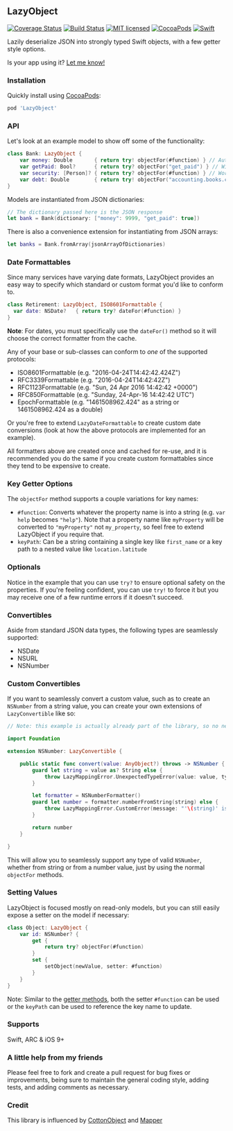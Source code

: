## LazyObject
[![Coverage Status](https://coveralls.io/repos/github/iwasrobbed/LazyObject/badge.svg?branch=master)](https://coveralls.io/github/iwasrobbed/LazyObject?branch=master)
[![Build Status](https://travis-ci.org/iwasrobbed/LazyObject.svg?branch=master)](https://travis-ci.org/iwasrobbed/LazyObject)
[![MIT licensed](https://img.shields.io/badge/license-MIT-blue.svg)](https://github.com/iwasrobbed/LazyObject/blob/master/LICENSE)
[![CocoaPods](https://img.shields.io/cocoapods/v/LazyObject.svg?maxAge=2592000)]()
[![Swift](https://img.shields.io/badge/language-Swift-blue.svg)](https://swift.org)

Lazily deserialize JSON into strongly typed Swift objects, with a few getter style options.

Is your app using it? [Let me know!](mailto:rob@desideratalabs.co)

### Installation

Quickly install using [CocoaPods](https://cocoapods.org): 

```ruby
pod 'LazyObject'
```

### API

Let's look at an example model to show off some of the functionality:

```swift
class Bank: LazyObject {
    var money: Double       { return try! objectFor(#function) } // Automagically converts #function to a "money" string
    var getPaid: Bool?      { return try? objectFor("get_paid") } // Will be nil if called and key/value don't exist
    var security: [Person]? { return try? objectFor(#function) } // Works with arrays of other LazyObjects as well
    var debt: Double        { return try! objectFor("accounting.books.cooked") } // Nested key paths are supported 
}
```

Models are instantiated from JSON dictionaries:

```swift
// The dictionary passed here is the JSON response
let bank = Bank(dictionary: ["money": 9999, "get_paid": true])
```

There is also a convenience extension for instantiating from JSON arrays:

```swift
let banks = Bank.fromArray(jsonArrayOfDictionaries)
```

### Date Formattables

Since many services have varying date formats, LazyObject provides an easy way to specify which standard or custom format you'd like to conform to.

```swift
class Retirement: LazyObject, ISO8601Formattable {
  var date: NSDate?   { return try? dateFor(#function) }
}
```

**Note**: For dates, you must specifically use the `dateFor()` method so it will choose the correct formatter from the cache.

Any of your base or sub-classes can conform to *one* of the supported protocols:

* ISO8601Formattable (e.g. "2016-04-24T14:42:42.424Z")
* RFC3339Formattable (e.g. "2016-04-24T14:42:42Z")
* RFC1123Formattable (e.g. "Sun, 24 Apr 2016 14:42:42 +0000")
* RFC850Formattable (e.g. "Sunday, 24-Apr-16 14:42:42 UTC")
* EpochFormattable (e.g. "1461508962.424" as a string or 1461508962.424 as a double)

Or you're free to extend `LazyDateFormattable` to create custom date conversions (look at how the above protocols are implemented for an example).

All formatters above are created once and cached for re-use, and it is recommended you do the same if you create custom formattables since they tend to be expensive to create.

### Key Getter Options

The `objectFor` method supports a couple variations for key names:

- `#function`: Converts whatever the property name is into a string (e.g. `var help` becomes `"help"`). Note that a property name like `myProperty` will be converted to `"myProperty"` not `my_property`, so feel free to extend LazyObject if you require that.
- `keyPath`: Can be a string containing a single key like `first_name` or a key path to a nested value like `location.latitude`

### Optionals

Notice in the example that you can use `try?` to ensure optional safety on the properties. If you're feeling confident, you can use `try!` to force it but you may receive one of a few runtime errors if it doesn't succeed.

### Convertibles

Aside from standard JSON data types, the following types are seamlessly supported:

* NSDate
* NSURL
* NSNumber

### Custom Convertibles

If you want to seamlessly convert a custom value, such as to create an `NSNumber` from a string value, you can create your own extensions of `LazyConvertible` like so:

```swift
// Note: this example is actually already part of the library, so no need to extend NSNumber

import Foundation

extension NSNumber: LazyConvertible {

    public static func convert(value: AnyObject?) throws -> NSNumber {
        guard let string = value as? String else {
            throw LazyMappingError.UnexpectedTypeError(value: value, type: String.self)
        }

        let formatter = NSNumberFormatter()
        guard let number = formatter.numberFromString(string) else {
            throw LazyMappingError.CustomError(message: "'\(string)' is not a valid input for NSNumber instantiation")
        }

        return number
    }

}
```

This will allow you to seamlessly support any type of valid `NSNumber`, whether from string or from a number value, just by using the normal `objectFor` methods.

### Setting Values

LazyObject is focused mostly on read-only models, but you can still easily expose a setter on the model if necessary:

```swift
class Object: LazyObject {
    var id: NSNumber? {
        get {
            return try? objectFor(#function)
        }
        set {
            setObject(newValue, setter: #function)
        }
    }
}
```

Note: Similar to the [getter methods](#key-getter-options), both the setter `#function` can be used or the `keyPath` can be used to reference the key name to update.

### Supports
Swift, ARC & iOS 9+

### A little help from my friends
Please feel free to fork and create a pull request for bug fixes or improvements, being sure to maintain the general coding style, adding tests, and adding comments as necessary.

### Credit
This library is influenced by [CottonObject](https://github.com/hermiteer/CottonObject) and [Mapper](https://github.com/lyft/mapper)